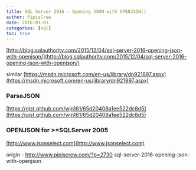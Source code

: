 ```yaml
---
title: SQL Server 2016 - Opening JSON with OPENJSON()
author: PipisCrew
date: 2016-01-03
categories: [sql]
toc: true
---
```


[http://blog.sqlauthority.com/2015/12/04/sql-server-2016-opening-json-with-openjson/](http://blog.sqlauthority.com/2015/12/04/sql-server-2016-opening-json-with-openjson/)

similar [https://msdn.microsoft.com/en-us/library/dn921897.aspx](https://msdn.microsoft.com/en-us/library/dn921897.aspx)

### ParseJSON

[https://gist.github.com/wjn161/65d20408a1ee522dc8d5](https://gist.github.com/wjn161/65d20408a1ee522dc8d5)

### OPENJSON for >=SQLServer 2005

[http://www.jsonselect.com](http://www.jsonselect.com)

origin - http://www.pipiscrew.com/?p=2730 sql-server-2016-opening-json-with-openjson